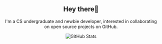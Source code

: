 <h2 align="center">Hey there👋</h2>

<p align="center">I'm a CS undergraduate and newbie developer, interested in collaborating on open source projects on GitHub.</p>

<p align="center">
  <img src="https://github-readme-stats.vercel.app/api?username=AlightSoulmate&show_icons=true" alt="GitHub Stats" />
</p>

<!--
**AlightSoulmate/AlightSoulmate** is a ✨ _special_ ✨ repository because its `README.md` (this file) appears on your GitHub profile.

Here are some ideas to get you started:

- 🔭 I’m currently working on ...
- 🌱 I’m currently learning ...
- 👯 I’m looking to collaborate on ...
- 🤔 I’m looking for help with ...
- 💬 Ask me about ...
- 📫 How to reach me: ...
- 😄 Pronouns: ...
- ⚡ Fun fact: ...
-->
